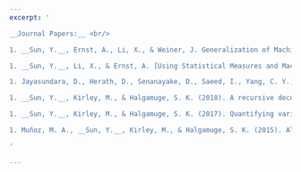 ```yaml
---
excerpt: '

__Journal Papers:__ <br/>

1. __Sun, Y.__, Ernst, A., Li, X., & Weiner, J. Generalization of Machine Learning for Problem Reduction: A Case Study on Travelling Salesman Problems. OR Spectrum, accepted in August 2020. [[PDF]](http://yuansuny.github.io/files/Jpaper_MLPR_TSP.pdf) [[BIB]](http://yuansuny.github.io/files/Jpaper_MLPR_TSP.txt) <br/>

1. __Sun, Y.__, Li, X., & Ernst, A. [Using Statistical Measures and Machine Learning for Graph Reduction to Solve Maximum Weight Clique Problems](https://ieeexplore.ieee.org/document/8908752). IEEE Transactions on Pattern Analysis and Machine Intelligence, accepted in Nov 2019. [[PDF]](http://yuansuny.github.io/files/Jpaper_MLPR.pdf) [[BIB]](http://yuansuny.github.io/files/Jpaper_MLPR.txt) [[Code]](https://github.com/yuansuny/mwc) [[Supp]](http://yuansuny.github.io/files/Jpaper_MLPR_Supplement.pdf) <br/>

1. Jayasundara, D., Herath, D., Senanayake, D., Saeed, I., Yang, C. Y., __Sun, Y.__, Chang, B. C., Tang, S. L. and Halgamuge, S. K. (2019). ENVirT: inference of ecological characteristics of viruses from metagenomic data. BMC Bioinformatics, 19(13), 377. [[PDF]](http://yuansuny.github.io/files/Jpaper_ENVirT.pdf) <br/>

1. __Sun, Y.__, Kirley, M., & Halgamuge, S. K. (2018). A recursive decomposition method for large scale continuous optimization. IEEE Transactions on Evolutionary Computation, 22(5), 647-661. [[PDF]](http://yuansuny.github.io/files/Jpaper_RDG.pdf) [[BIB]](http://yuansuny.github.io/files/Jpaper_RDG.txt) [[Code]](https://bitbucket.org/yuans/rdg) [[Supp]](http://yuansuny.github.io/files/Jpaper_RDG_Supplement.pdf) <br/> 

1. __Sun, Y.__, Kirley, M., & Halgamuge, S. K. (2017). Quantifying variable interactions in continuous optimization problems. IEEE Transactions on Evolutionary Computation, 21(2), 249-264. [[PDF]](http://yuansuny.github.io/files/Jpaper_MEE.pdf) <br/> 

1. Muñoz, M. A., __Sun, Y.__, Kirley, M., & Halgamuge, S. K. (2015). Algorithm selection for black-box continuous optimization problems: A survey on methods and challenges. Information Sciences, 317, 224-245. [[PDF]](http://yuansuny.github.io/files/Jpaper_AS.pdf) <br/>

'

---
```


